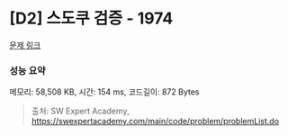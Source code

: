 # [D2] 스도쿠 검증 - 1974 

[문제 링크](https://swexpertacademy.com/main/code/problem/problemDetail.do?contestProbId=AV5Psz16AYEDFAUq) 

### 성능 요약

메모리: 58,508 KB, 시간: 154 ms, 코드길이: 872 Bytes



> 출처: SW Expert Academy, https://swexpertacademy.com/main/code/problem/problemList.do